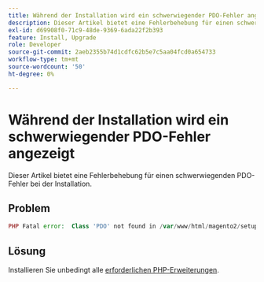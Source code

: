 ```yaml
---
title: Während der Installation wird ein schwerwiegender PDO-Fehler angezeigt
description: Dieser Artikel bietet eine Fehlerbehebung für einen schwerwiegenden PDO-Fehler bei der Installation.
exl-id: d69908f0-71c9-48de-9369-6ada22f2b393
feature: Install, Upgrade
role: Developer
source-git-commit: 2aeb2355b74d1cdfc62b5e7c5aa04fcd0a654733
workflow-type: tm+mt
source-wordcount: '50'
ht-degree: 0%

---
```


# Während der Installation wird ein schwerwiegender PDO-Fehler angezeigt

Dieser Artikel bietet eine Fehlerbehebung für einen schwerwiegenden PDO-Fehler bei der Installation.

## Problem

```php
PHP Fatal error:  Class 'PDO' not found in /var/www/html/magento2/setup/module/Magento/Setup/src/Module/Setup/ConnectionFactory.php on line 44
```

## Lösung

Installieren Sie unbedingt alle [erforderlichen PHP-Erweiterungen](https://experienceleague.adobe.com/en/docs/commerce-operations/installation-guide/prerequisites/php-settings).
